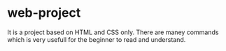 # web-project
It is a project based on HTML and CSS only.
There are maney commands which is very usefull for the beginner to read and understand.
